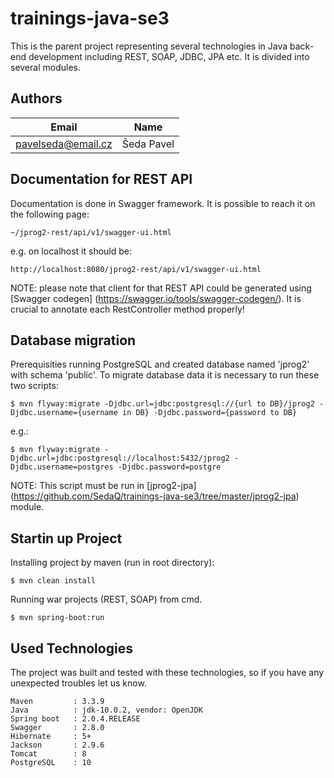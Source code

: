 # trainings-java-se3
This is the parent project representing several technologies in Java back-end development including REST, SOAP, JDBC, JPA etc. It is divided into several modules.

## Authors

Email        | Name 
------------ | -------------
pavelseda@email.cz | Šeda Pavel

## Documentation for REST API
Documentation is done in Swagger framework. It is possible to reach it on the following page:

```
~/jprog2-rest/api/v1/swagger-ui.html
```

e.g. on localhost it should be:

```
http://localhost:8080/jprog2-rest/api/v1/swagger-ui.html
```

NOTE: please note that client for that REST API could be generated using [Swagger codegen] (https://swagger.io/tools/swagger-codegen/). It is crucial to annotate each RestController method properly!


## Database migration
Prerequisities running PostgreSQL and created database named 'jprog2' with schema 'public'.
To migrate database data it is necessary to run these two scripts:

```
$ mvn flyway:migrate -Djdbc.url=jdbc:postgresql://{url to DB}/jprog2 -Djdbc.username={username in DB} -Djdbc.password={password to DB}
```
e.g.:
```
$ mvn flyway:migrate -Djdbc.url=jdbc:postgresql://localhost:5432/jprog2 -Djdbc.username=postgres -Djdbc.password=postgre

```

NOTE: This script must be run in [jprog2-jpa] (https://github.com/SedaQ/trainings-java-se3/tree/master/jprog2-jpa) module.

## Startin up Project
Installing project by maven (run in root directory):

```
$ mvn clean install
```

Running war projects (REST, SOAP) from cmd.

```
$ mvn spring-boot:run
```

## Used Technologies
The project was built and tested with these technologies, so if you have any unexpected troubles let us know.

```
Maven         : 3.3.9
Java          : jdk-10.0.2, vendor: OpenJDK
Spring boot   : 2.0.4.RELEASE
Swagger       : 2.8.0
Hibernate     : 5+
Jackson       : 2.9.6
Tomcat        : 8
PostgreSQL    : 10
```


